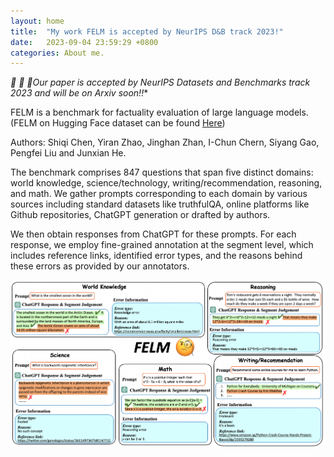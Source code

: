 ```yaml
---
layout: home
title:  "My work FELM is accepted by NeurIPS D&B track 2023!"
date:   2023-09-04 23:59:29 +0800
categories: About me.
---
```


*🎉 🎉 🎉Our paper is accepted by NeurIPS Datasets and Benchmarks track 2023 and will be on Arxiv soon!!** 

 FELM is a benchmark for factuality evaluation of large language models.(FELM on Hugging Face dataset can be found [Here](https://huggingface.co/datasets/hkust-nlp/felm))
 
 Authors: Shiqi Chen, Yiran Zhao, Jinghan Zhan, I-Chun Chern, Siyang Gao, Pengfei Liu and Junxian He.

The benchmark comprises 847 questions that span five distinct domains: world knowledge, science/technology, writing/recommendation, reasoning, and math. We gather prompts corresponding to each domain by various sources including standard datasets like truthfulQA, online platforms like Github repositories, ChatGPT generation or drafted by authors.

 We then obtain responses from ChatGPT for these prompts. For each response, we employ fine-grained annotation at the segment level, which includes reference links, identified error types, and the reasons behind these errors as provided by our annotators.

![](image/felm_examples.png)

